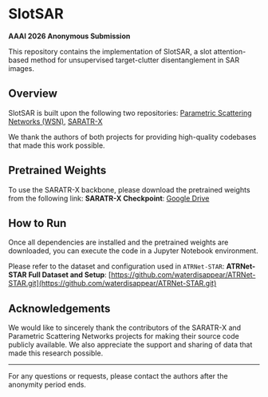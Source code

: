 # SlotSAR
**AAAI 2026 Anonymous Submission**

This repository contains the implementation of SlotSAR, a slot attention-based method for unsupervised target-clutter disentanglement in SAR images.

## Overview
SlotSAR is built upon the following two repositories: [Parametric Scattering Networks (WSN)](https://github.com/bentherien/parametricScatteringNetworks.git), [SARATR-X](https://github.com/waterdisappear/SARATR-X.git)

We thank the authors of both projects for providing high-quality codebases that made this work possible.

## Pretrained Weights

To use the SARATR-X backbone, please download the pretrained weights from the following link: **SARATR-X Checkpoint**: [Google Drive](https://drive.google.com/file/d/1AE_6wLadOCgwm7nEmtohyRrxKEWozcuK/view?usp=drive_link)

## How to Run

Once all dependencies are installed and the pretrained weights are downloaded, you can execute the code in a Jupyter Notebook environment.

Please refer to the dataset and configuration used in `ATRNet-STAR`: **ATRNet-STAR Full Dataset and Setup**: [https://github.com/waterdisappear/ATRNet-STAR.git](https://github.com/waterdisappear/ATRNet-STAR.git)

## Acknowledgements

We would like to sincerely thank the contributors of the SARATR-X and Parametric Scattering Networks projects for making their source code publicly available. We also appreciate the support and sharing of data that made this research possible.

---

For any questions or requests, please contact the authors after the anonymity period ends.
